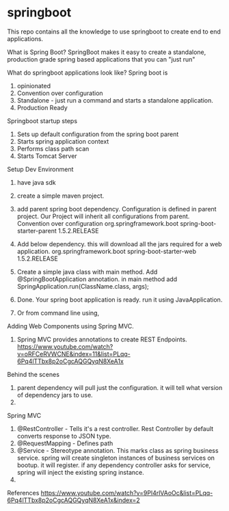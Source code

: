 # springboot
This repo contains all the knowledge to use springboot to create end to end applications.


What is Spring Boot?
SpringBoot makes it easy to create a standalone, production grade spring based applications
that you can "just run"


What do springboot applications look like?
Spring boot is
1. opinionated
2. Convention over configuration
3. Standalone - just run a command and starts a standalone application.
3. Production Ready


Springboot startup steps
1. Sets up default configuration from the spring boot parent
2. Starts spring application context
3. Performs class path scan
4. Starts Tomcat Server


Setup Dev Environment
1. have java sdk
2. create a simple maven project.
3. add parent spring boot dependency. Configuration is defined in parent project. Our Project will inherit all configurations from parent.
	Convention over configuration
	<parent>
		<groupId>org.springframework.boot</groupId>
		<artifactId>spring-boot-starter-parent</artifactId>
		<version>1.5.2.RELEASE</version>
	</parent>
	
4. Add below dependency. this will download all the jars required for a web application.
	<dependency>
			<groupId>org.springframework.boot</groupId>
			<artifactId>spring-boot-starter-web</artifactId>
			<version>1.5.2.RELEASE</version>
		</dependency>
5.  Create a simple java class with main method. Add @SpringBootApplication annotation. in main method add SpringApplication.run(ClassName.class, args);
6. Done. Your spring boot application is ready. run it using JavaApplication.
7. Or from command line using, 


Adding Web Components using Spring MVC.
1. Spring MVC provides annotations to create REST Endpoints.
https://www.youtube.com/watch?v=oRFCeRVWCNE&index=11&list=PLqq-6Pq4lTTbx8p2oCgcAQGQyqN8XeA1x


Behind the scenes
1. parent dependency will pull just the configuration. it will tell what version of dependency jars to use.
2. 


Spring MVC
1. @RestController - Tells it's a rest controller. Rest Controller by default converts response to JSON type.
2. @RequestMapping - Defines path
3. @Service - Stereotype annotation. This marks class as spring business service. spring will create singleton instances of business services on bootup. it will register. 
				if any dependency controller asks for service, spring will inject the existing spring instance.
4. 				

References
https://www.youtube.com/watch?v=9Pl4rlVAoOc&list=PLqq-6Pq4lTTbx8p2oCgcAQGQyqN8XeA1x&index=2


 
